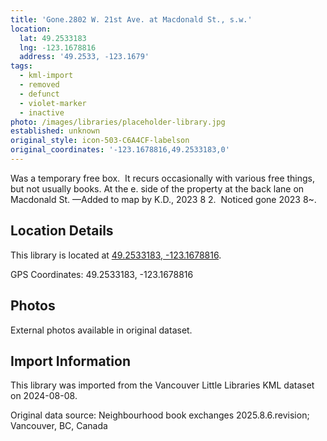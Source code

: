 ```yaml
---
title: 'Gone.2802 W. 21st Ave. at Macdonald St., s.w.'
location:
  lat: 49.2533183
  lng: -123.1678816
  address: '49.2533, -123.1679'
tags:
  - kml-import
  - removed
  - defunct
  - violet-marker
  - inactive
photo: /images/libraries/placeholder-library.jpg
established: unknown
original_style: icon-503-C6A4CF-labelson
original_coordinates: '-123.1678816,49.2533183,0'
---
```

Was a temporary free box.  It recurs occasionally with various free things, but not usually books.
At the e. side of the property at the back lane on Macdonald St.
—Added to map by K.D., 2023 8 2.  
Noticed gone 2023 8~. 

## Location Details

This library is located at [49.2533183, -123.1678816](https://www.google.com/maps?q=49.2533183,-123.1678816).

GPS Coordinates: 49.2533183, -123.1678816

## Photos

External photos available in original dataset.

## Import Information

This library was imported from the Vancouver Little Libraries KML dataset on 2024-08-08.

Original data source: Neighbourhood book exchanges 2025.8.6.revision; Vancouver, BC, Canada
